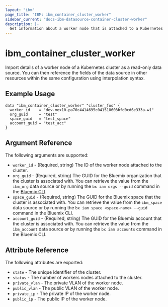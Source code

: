 ```yaml
---
layout: "ibm"
page_title: "IBM: ibm_container_cluster_worker"
sidebar_current: "docs-ibm-datasource-container-cluster-worker"
description: |-
  Get information about a worker node that is attached to a Kubernetes cluster on IBM Bluemix.
---
```


# ibm\_container_cluster_worker


Import details of a worker node of a Kubernetes cluster as a read-only data source. You can then reference the fields of the data source in other resources within the same configuration using interpolation syntax.


## Example Usage

```hcl
data "ibm_container_cluster_worker" "cluster_foo" {
  worker_id    = "dev-mex10-pa70c4414695c041518603bfd0cd6e333a-w1"
  org_guid     = "test"
  space_guid   = "test_space"
  account_guid = "test_acc"
}
```

## Argument Reference

The following arguments are supported:

* `worker_id` - (Required, string) The ID of the worker node attached to the cluster.
* `org_guid` - (Required, string) The GUID for the Bluemix organization that the cluster is associated with. You can retrieve the value from the `ibm_org` data source or by running the `bx iam orgs --guid` command in the [Bluemix CLI](https://console.ng.bluemix.net/docs/cli/reference/bluemix_cli/index.html#getting-started).
* `space_guid` - (Required, string) The GUID for the Bluemix space that the cluster is associated with. You can retrieve the value from the `ibm_space` data source or by running the `bx iam space <space-name> --guid` command in the Bluemix CLI.
* `account_guid` - (Required, string) The GUID for the Bluemix account that the cluster is associated with. You can retrieve the value from the `ibm_account` data source or by running the `bx iam accounts` command in the Bluemix CLI.


## Attribute Reference

The following attributes are exported:

* `state` - The unique identifier of the cluster.
* `status` - The number of workers nodes attached to the cluster.
* `private_vlan` - The private VLAN of the worker node.
* `public_vlan` -  The public VLAN of the worker node.
* `private_ip` - The private IP of the worker node.
* `public_ip` -  The public IP of the worker node.
